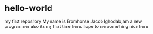 # hello-world
my first repository
My name is Eromhonse Jacob Ighodalo,am a new programmer also its my first time here.
hope to me something nice here
